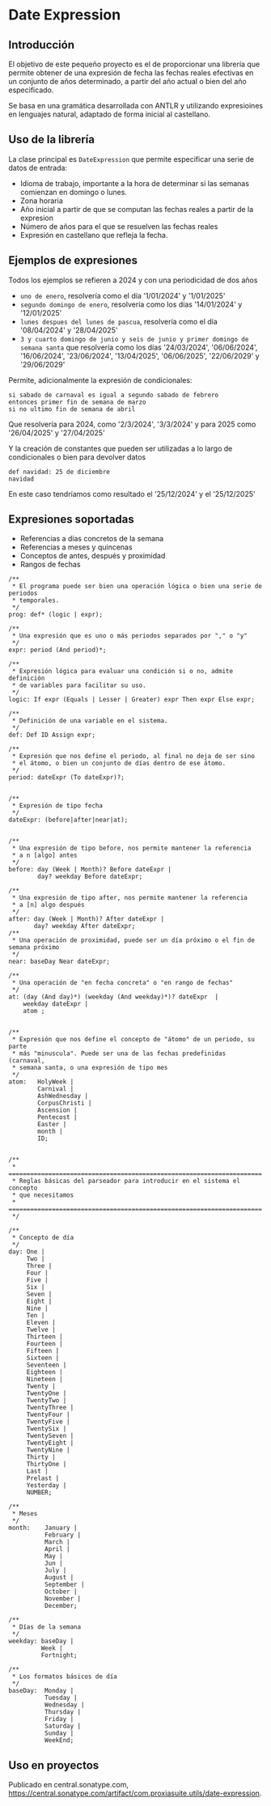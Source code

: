 # Date Expression 

## Introducción
El objetivo de este pequeño proyecto es el de proporcionar una librería que
permite obtener de una expresión de fecha las fechas reales 
efectivas en un conjunto de años determinado, a partir del año actual o 
bien del año especificado.

Se basa en una gramática desarrollada con ANTLR y utilizando expresioines en
lenguajes natural, adaptado de forma inicial al castellano.

## Uso de la librería
La clase principal es `DateExpression` que permite especificar una
serie de datos de entrada:

* Idioma de trabajo, importante a la hora de determinar si las semanas 
  comienzan en domingo o lunes.
* Zona horaria
* Año inicial a partir de que se computan las fechas reales a partir de la expresion
* Número de años para el que se resuelven las fechas reales
* Expresión en castellano que refleja la fecha.


## Ejemplos de expresiones

Todos los ejemplos se refieren a 2024 y con una periodicidad de dos años
* `uno de enero`, resolvería como el día '1/01/2024' y '1/01/2025'
* `segundo domingo de enero`, resolvería como los días '14/01/2024' y '12/01/2025'
* `lunes despues del lunes de pascua`, resolvería como el día '08/04/2024' y '28/04/2025'
* `3 y cuarto domingo de junio y seis de junio y primer domingo de semana santa` que resolvería como los días
  '24/03/2024', '06/06/2024', '16/06/2024', '23/06/2024', '13/04/2025', '06/06/2025', '22/06/2029' y '29/06/2029'

Permite, adicionalmente la expresión de condicionales:
```
si sabado de carnaval es igual a segundo sabado de febrero
entonces primer fin de semana de marzo
si no ultimo fin de semana de abril
```   

Que resolvería para 2024, como '2/3/2024', '3/3/2024' y para 2025 como '26/04/2025' y '27/04/2025'

Y la creación de constantes que pueden ser utilizadas a lo largo de condicionales o bien para devolver datos
```
def navidad: 25 de diciembre
navidad
```
En este caso tendríamos como resultado el '25/12/2024' y el '25/12/2025'

## Expresiones soportadas

* Referencias a días concretos de la semana
* Referencias a meses y quincenas
* Conceptos de antes, después y proximidad
* Rangos de fechas

````
/**
 * El programa puede ser bien una operación lógica o bien una serie de periodos
 * temporales.
 */
prog: def* (logic | expr);

/**
 * Una expresión que es uno o más periodos separados por "," o "y"
 */
expr: period (And period)*;

/**
 * Expresión lógica para evaluar una condición si o no, admite definición
 * de variables para facilitar su uso.
 */
logic: If expr (Equals | Lesser | Greater) expr Then expr Else expr;

/**
 * Definición de una variable en el sistema.
 */
def: Def ID Assign expr;

/**
 * Expresión que nos define el periodo, al final no deja de ser sino
 * el átomo, o bien un conjunto de días dentro de ese átomo.
 */
period: dateExpr (To dateExpr)?;


/**
 * Expresión de tipo fecha
 */
dateExpr: (before|after|near|at);


/**
 * Una expresión de tipo before, nos permite mantener la referencia
 * a n [algo] antes
 */
before: day (Week | Month)? Before dateExpr |
        day? weekday Before dateExpr;

/**
 * Una expresión de tipo after, nos permite mantener la referencia
 * a [n] algo después
 */
after: day (Week | Month)? After dateExpr |
       day? weekday After dateExpr;
/**
 * Una operación de proximidad, puede ser un día próximo o el fin de semana próximo
 */
near: baseDay Near dateExpr;

/**
 * Una operación de "en fecha concreta" o "en rango de fechas"
 */
at: (day (And day)*) (weekday (And weekday)*)? dateExpr  |
    weekday dateExpr |
    atom ;


/**
 * Expresión que nos define el concepto de "átomo" de un periodo, su parte
 * más "minuscula". Puede ser una de las fechas predefinidas (carnaval,
 * semana santa, o una expresión de tipo mes
 */
atom:   HolyWeek |
        Carnival |
        AshWednesday |
        CorpusChristi |
        Ascension |
        Pentecost |
        Easter |
        month |
        ID;


/**
 * ======================================================================
 * Reglas básicas del parseador para introducir en el sistema el concepto
 * que necesitamos
 * ======================================================================
 */

/**
 * Concepto de día
 */
day: One |
     Two |
     Three |
     Four |
     Five |
     Six |
     Seven |
     Eight |
     Nine |
     Ten |
     Eleven |
     Twelve |
     Thirteen |
     Fourteen |
     Fifteen |
     Sixteen |
     Seventeen |
     Eighteen |
     Nineteen |
     Twenty |
     TwentyOne |
     TwentyTwo |
     TwentyThree |
     TwentyFour |
     TwentyFive |
     TwentySix |
     TwentySeven |
     TwentyEight |
     TwentyNine |
     Thirty |
     ThirtyOne |
     Last |
     Prelast |
     Yesterday |
     NUMBER;

/**
 * Meses
 */
month:    January |
          February |
          March |
          April |
          May |
          Jun |
          July |
          August |
          September |
          October |
          November |
          December;

/**
 * Días de la semana
 */
weekday: baseDay |
         Week |
         Fortnight;

/**
 * Los formatos básicos de día
 */
baseDay:  Monday |
          Tuesday |
          Wednesday |
          Thursday |
          Friday |
          Saturday |
          Sunday |
          WeekEnd;

````

## Uso en proyectos
Publicado en central.sonatype.com, https://central.sonatype.com/artifact/com.proxiasuite.utils/date-expression.





